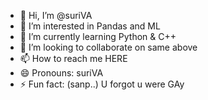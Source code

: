 - 👋 Hi, I’m @suriVA
- 👀 I’m interested in Pandas and ML
- 🌱 I’m currently learning Python & C++
- 💞️ I’m looking to collaborate on same above
- 📫 How to reach me HERE
- 😄 Pronouns: suriVA
- ⚡ Fun fact: (sanp..) U forgot u were GAy

<!---
suriVA/suriVA is a ✨ special ✨ repository because its `README.md` (this file) appears on your GitHub profile.
You can click the Preview link to take a look at your changes.
--->
